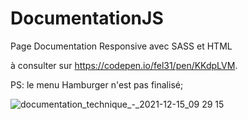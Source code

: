 # DocumentationJS
Page Documentation Responsive  avec SASS et HTML 

à consulter sur https://codepen.io/fel31/pen/KKdpLVM.

PS: le menu Hamburger n'est pas finalisé; 

![documentation_technique_-_2021-12-15_09 29 15](https://user-images.githubusercontent.com/62654985/146150997-67707fdc-4261-44e9-a32d-bf72dec0b58a.png)
